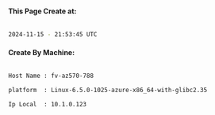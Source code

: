 
   
#### This Page Create at:

```bash

2024-11-15 - 21:53:45 UTC

```

#### Create By Machine:

```bash

Host Name : fv-az570-788

platform  : Linux-6.5.0-1025-azure-x86_64-with-glibc2.35

Ip Local  : 10.1.0.123

```

